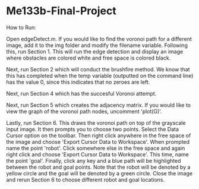 # Me133b-Final-Project

How to Run:

Open edgeDetect.m. If you would like to find the voronoi path for a different
image, add it to the img folder and modify the filename variable. Following
this, run Section 1. This will run the edge detection and display an image where
obstacles are colored white and free space is colored black. 

Next, run Section 2 which will conduct the brushfire method. We know that this has 
completed when the temp variable (outputted on the command line) has the value 0, 
since this indicates that no zeroes are left. 

Next, run Section 4 which has the succesful Voronoi attempt. 

Next, run Section 5 which creates the adjacency matrix. If you would like to view
the graph of the voronoi path nodes, uncomment 'plot(G)'.

Lastly, run Section 6. This draws the voronoi path on top of the grayscale input
image. It then prompts you to choose two points. Select the Data Cursor option
on the toolbar. Then right click anywhere in the free
space of the image and choose 'Export Cursor Data to Workspace'. When prompted 
name the point 'robot'. Click somewhere else in the free space and again right
click and choose 'Export Cursor Data to Workspace'. This time, name the point 
'goal'. Finally, click any key and a blue path will be highlighted between the 
robot and goal points. Note that the robot will be denoted by a yellow circle
and the goal will be denoted by a green circle. Close the image and rerun 
Section 6 to choose different robot and goal locations.